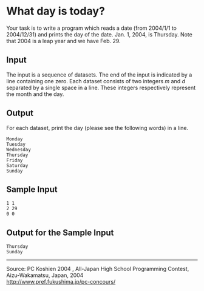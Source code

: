 What day is today?
==================

Your task is to write a program which reads a date (from 2004/1/1 to
2004/12/31) and prints the day of the date. Jan. 1, 2004, is Thursday.
Note that 2004 is a leap year and we have Feb. 29.

Input
-----

The input is a sequence of datasets. The end of the input is indicated
by a line containing one zero. Each dataset consists of two integers *m*
and *d* separated by a single space in a line. These integers
respectively represent the month and the day.

Output
------

For each dataset, print the day (please see the following words) in a
line.

    Monday
    Tuesday
    Wednesday
    Thursday
    Friday
    Saturday
    Sunday

Sample Input
------------

    1 1
    2 29
    0 0

Output for the Sample Input
---------------------------

    Thursday
    Sunday

* * * * *

Source: PC Koshien 2004 , All-Japan High School Programming Contest,
Aizu-Wakamatsu, Japan, 2004\
 <http://www.pref.fukushima.jp/pc-concours/>

 

